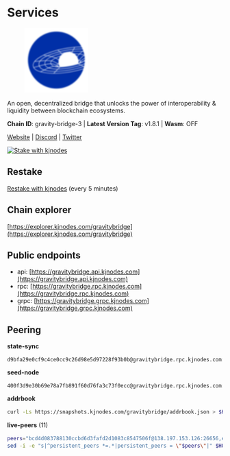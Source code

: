 # Services

<figure><img src="https://raw.githubusercontent.com/kj89/cosmos-images/main/logos/gravitybridge.png" width="150" alt=""><figcaption></figcaption></figure>

An open, decentralized bridge that unlocks the power of  interoperability & liquidity between blockchain ecosystems.

**Chain ID**: gravity-bridge-3 | **Latest Version Tag**: v1.8.1 | **Wasm**: OFF

[Website](https://www.gravitybridge.net) | [Discord](https://discord.gg/ARV8dTSjAk) | [Twitter](https://twitter.com/gravity_bridge)

[![Stake with kjnodes](https://i.ibb.co/cr44Q8j/button-stake-with-kjnodes.png)](https://restake.app/gravitybridge/gravityvaloper1nw3uavthnjwsgrrjzav2wdg9m0pw7k4fc7hvlz)

## Restake

[Restake with kjnodes](https://restake.app/gravitybridge/gravityvaloper1nw3uavthnjwsgrrjzav2wdg9m0pw7k4fc7hvlz) (every 5 minutes)
## Chain explorer
[https://explorer.kjnodes.com/gravitybridge](https://explorer.kjnodes.com/gravitybridge)

## Public endpoints

* api: [https://gravitybridge.api.kjnodes.com](https://gravitybridge.api.kjnodes.com)
* rpc: [https://gravitybridge.rpc.kjnodes.com](https://gravitybridge.rpc.kjnodes.com)
* grpc: [https://gravitybridge.grpc.kjnodes.com](https://gravitybridge.grpc.kjnodes.com)

## Peering

**state-sync**

```text
d9bfa29e0cf9c4ce0cc9c26d98e5d97228f93b0b@gravitybridge.rpc.kjnodes.com:26656
```

**seed-node**

```text
400f3d9e30b69e78a7fb891f60d76fa3c73f0ecc@gravitybridge.rpc.kjnodes.com:26659
```

**addrbook**
```bash
curl -Ls https://snapshots.kjnodes.com/gravitybridge/addrbook.json > $HOME/.gravity/config/addrbook.json
```

**live-peers** (11)
```bash
peers="bcd4d083788130ccbd6d3fafd2d1083c8547506f@138.197.153.126:26656,ef05d5aca4398f4b217b9bbf08729a1338c67eeb@142.132.193.186:36656,4d82b4d1851982b6eb81e67cb3b5bd040eda7cdc@136.244.29.116:26666,4e1ea298ef66eec3ec320171f90336a1e4bb13ea@51.81.107.95:10256,d9bfa29e0cf9c4ce0cc9c26d98e5d97228f93b0b@65.109.88.38:26656,572d417e11368f588d110efdeb7102a6a3c0752d@161.35.224.108:26656,03fabb7a15f8209c8eb8f5770c25bbee78a1d82c@94.130.8.219:26656,c57dcf8e3af80236059194c86a6f81c1735903d6@162.19.89.8:10256,a2b2723dffd2dc3a8e5ea727f60c3eca3a07c6f5@80.64.208.80:26656,91e4523f2fcf6c7a8314b583d2f9f92cf93f10d7@51.250.18.132:26656,f750840e55b48690e6078fca417dace5433a2e8b@65.108.135.212:23656"
sed -i -e "s|^persistent_peers *=.*|persistent_peers = \"$peers\"|" $HOME/.gravity/config/config.toml
```
